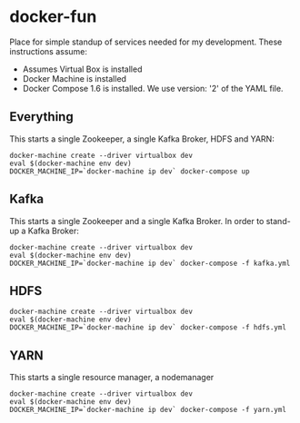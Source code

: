 # docker-fun
Place for simple standup of services needed for my development.  These instructions assume:
* Assumes Virtual Box is installed
* Docker Machine is installed
* Docker Compose 1.6 is installed.  We use version: '2' of the YAML file.  

## Everything
This starts a single Zookeeper, a single Kafka Broker, HDFS and YARN:
```
docker-machine create --driver virtualbox dev
eval $(docker-machine env dev)
DOCKER_MACHINE_IP=`docker-machine ip dev` docker-compose up
```

## Kafka
This starts a single Zookeeper and a single Kafka Broker.  In order to stand-up a Kafka Broker:
```
docker-machine create --driver virtualbox dev
eval $(docker-machine env dev)
DOCKER_MACHINE_IP=`docker-machine ip dev` docker-compose -f kafka.yml
```

## HDFS
```
docker-machine create --driver virtualbox dev
eval $(docker-machine env dev)
DOCKER_MACHINE_IP=`docker-machine ip dev` docker-compose -f hdfs.yml
```

## YARN
This starts a single resource manager, a nodemanager
```
docker-machine create --driver virtualbox dev
eval $(docker-machine env dev)
DOCKER_MACHINE_IP=`docker-machine ip dev` docker-compose -f yarn.yml
```
